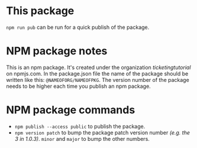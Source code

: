 # This package

`npm run pub` can be run for a quick publish of the package.

# NPM package notes

This is an npm package. It's created under the organization _ticketingtutorial_ on npmjs.com. In the package.json file the name of the package should be written like this: `@NAMEOFORG/NAMEOFPKG`. The version number of the package needs to be higher each time you publish an npm package.

# NPM package commands

- `npm publish --access public` to publish the package.
- `npm version patch` to bump the package patch version number _(e.g. the 3 in 1.0.3)_. `minor` and `major` to bump the other numbers.
